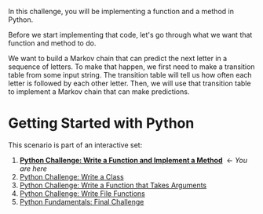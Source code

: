 In this challenge, you will be implementing a function and a method in Python.

Before we start implementing that code, let's go through what we want that function and method to do.

We want to build a Markov chain that can predict the next letter in a sequence of letters. To make that happen, we first need to make a transition table from some input string. The transition table will tell us how often each letter is followed by each other letter. Then, we will use that transition table to implement a Markov chain that can make predictions.

# Getting Started with Python

This scenario is part of an interactive set:

1. **[Python Challenge: Write a Function and Implement a Method](https://learning.oreilly.com/scenarios/-/9781098114411/)**  &#8592; *You are here*
2. [Python Challenge: Write a Class](https://learning.oreilly.com/scenarios/-/9781098114428/)
3. [Python Challenge: Write a Function that Takes Arguments](https://learning.oreilly.com/scenarios/-/9781098114435/)
4. [Python Challenge: Write File Functions](https://learning.oreilly.com/scenarios/-/9781098114442/)
5. [Python Fundamentals: Final Challenge](https://learning.oreilly.com/scenarios/-/9781098114459/)
